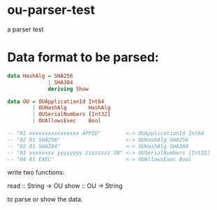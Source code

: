 # ou-parser-test
a parser test

# Data format to be parsed:

```haskell
data HashAlg = SHA256
             | SHA384
             deriving Show

data OU = OUApplicationId Int64
        | OUHashAlg       HashAlg
        | OUSerialNumbers [Int32]
        | OUAllowsExec    Bool

-- "01 xxxxxxxxxxxxxxxx APPID"        <-> OUApplicationId Int64
-- "02 01 SHA256"                     <-> OUHashAlg SHA256
-- "02 01 SHA384"                     <-> OUHashAlg SHA384
-- "03 xxxxxxxx yyyyyyyy zzzzzzzz SN" <-> OUSerialNumbers [Int32]
-- "04 01 EXEC"                       <-> OUAllowsExec Bool
```

write two functions:

read :: String -> OU
show :: OU -> String

to parse or show the data.
